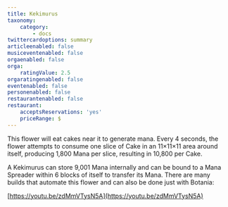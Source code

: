 ```yaml
---
title: Kekimurus
taxonomy:
    category:
        - docs
twittercardoptions: summary
articleenabled: false
musiceventenabled: false
orgaenabled: false
orga:
    ratingValue: 2.5
orgaratingenabled: false
eventenabled: false
personenabled: false
restaurantenabled: false
restaurant:
    acceptsReservations: 'yes'
    priceRange: $
---
```


This flower will eat cakes near it to generate mana. Every 4 seconds, the flower attempts to consume one slice of Cake in an 11×11×11 area around itself, producing 1,800 Mana per slice, resulting in 10,800 per Cake.

A Kekimurus can store 9,001 Mana internally and can be bound to a Mana Spreader within 6 blocks of itself to transfer its Mana. There are many builds that automate this flower and can also be done just with Botania:

[https://youtu.be/zdMmVTysN5A](https://youtu.be/zdMmVTysN5A)
